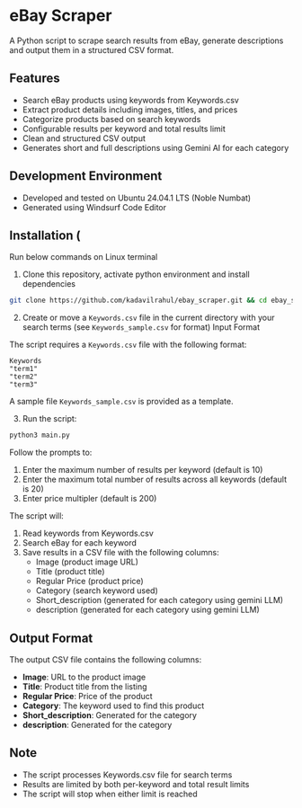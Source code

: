 # eBay Scraper

A Python script to scrape search results from eBay, generate descriptions and output them in a structured CSV format.

## Features
- Search eBay products using keywords from Keywords.csv
- Extract product details including images, titles, and prices
- Categorize products based on search keywords
- Configurable results per keyword and total results limit
- Clean and structured CSV output
- Generates short and full descriptions using Gemini AI for each category

## Development Environment
- Developed and tested on Ubuntu 24.04.1 LTS (Noble Numbat)
- Generated using Windsurf Code Editor

## Installation (
Run below commands on Linux terminal

1. Clone this repository, activate python environment and install dependencies

```bash
git clone https://github.com/kadavilrahul/ebay_scraper.git && cd ebay_scraper && python3 -m venv venv && source venv/bin/activate && pip install -r requirements.txt
```
2. Create or move a `Keywords.csv` file in the current directory with your search terms (see `Keywords_sample.csv` for format)
Input Format

The script requires a `Keywords.csv` file with the following format:
```csv
Keywords
"term1"
"term2"
"term3"
```
A sample file `Keywords_sample.csv` is provided as a template.

3. Run the script:
```bash
python3 main.py
```

Follow the prompts to:
1. Enter the maximum number of results per keyword (default is 10)
2. Enter the maximum total number of results across all keywords (default is 20)
3. Enter price multipler (default is 200)

The script will:
1. Read keywords from Keywords.csv
2. Search eBay for each keyword
3. Save results in a CSV file with the following columns:
   - Image (product image URL)
   - Title (product title)
   - Regular Price (product price)
   - Category (search keyword used)
   - Short_description (generated for each category using gemini LLM)
   - description (generated for each category using gemini LLM)

## Output Format

The output CSV file contains the following columns:
- **Image**: URL to the product image
- **Title**: Product title from the listing
- **Regular Price**: Price of the product
- **Category**: The keyword used to find this product
- **Short_description**: Generated for the category
- **description**: Generated for the category

## Note
- The script processes Keywords.csv file for search terms
- Results are limited by both per-keyword and total result limits
- The script will stop when either limit is reached
